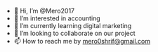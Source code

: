 - 👋 Hi, I’m @Mero2017
- 👀 I’m interested in accounting
- 🌱 I’m currently learning digital marketing
- 💞️ I’m looking to collaborate on our project
- 📫 How to reach me by mero0shrif@gmail.com

<!---
Mero2017/Mero2017 is a ✨ special ✨ repository because its `README.md` (this file) appears on your GitHub profile.
You can click the Preview link to take a look at your changes.
--->
